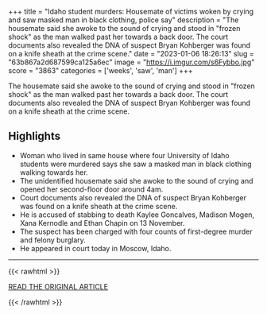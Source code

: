 +++
title = "Idaho student murders: Housemate of victims woken by crying and saw masked man in black clothing, police say"
description = "The housemate said she awoke to the sound of crying and stood in \"frozen shock\" as the man walked past her towards a back door. The court documents also revealed the DNA of suspect Bryan Kohberger was found on a knife sheath at the crime scene."
date = "2023-01-06 18:26:13"
slug = "63b867a2d687599ca125a6ec"
image = "https://i.imgur.com/s6Fybbo.jpg"
score = "3863"
categories = ['weeks', 'saw', 'man']
+++

The housemate said she awoke to the sound of crying and stood in \"frozen shock\" as the man walked past her towards a back door. The court documents also revealed the DNA of suspect Bryan Kohberger was found on a knife sheath at the crime scene.

## Highlights

- Woman who lived in same house where four University of Idaho students were murdered says she saw a masked man in black clothing walking towards her.
- The unidentified housemate said she awoke to the sound of crying and opened her second-floor door around 4am.
- Court documents also revealed the DNA of suspect Bryan Kohberger was found on a knife sheath at the crime scene.
- He is accused of stabbing to death Kaylee Goncalves, Madison Mogen, Xana Kernodle and Ethan Chapin on 13 November.
- The suspect has been charged with four counts of first-degree murder and felony burglary.
- He appeared in court today in Moscow, Idaho.

---

{{< rawhtml >}}
  <p class="article-category">
    <a target="_blank" href="https://news.sky.com/story/idaho-student-murders-housemate-of-victims-woken-by-crying-and-saw-masked-man-in-black-clothing-police-say-12780697">READ THE ORIGINAL ARTICLE</a>
  </p>
{{< /rawhtml >}}
